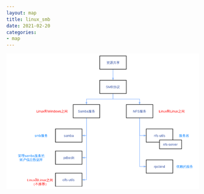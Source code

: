 ```yaml
---
layout: map
title: linux_smb
date: 2021-02-20
categories:
- map
---
```

<img align="center" src="/assets/post_image/linux_smb.png"><br>

